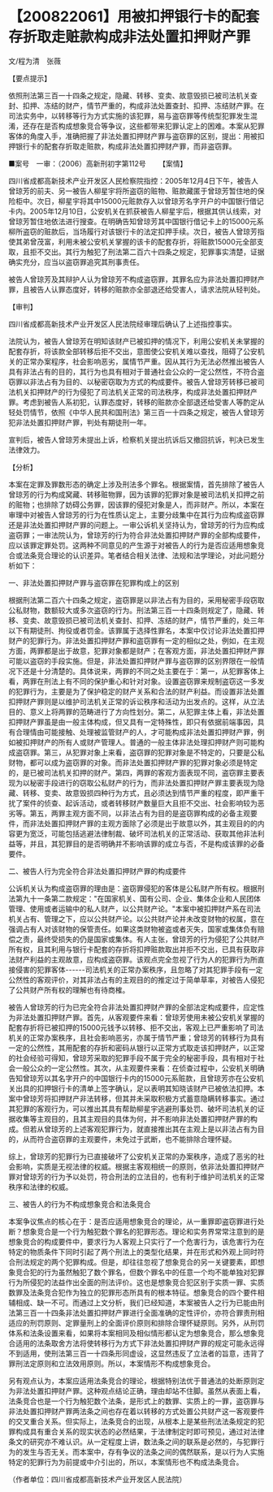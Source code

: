 # 【200822061】用被扣押银行卡的配套存折取走赃款构成非法处置扣押财产罪

文/程为清　张薇

【要点提示】

依照刑法第三百一十四条之规定，隐藏、转移、变卖、故意毁损已被司法机关查封、扣押、冻结的财产，情节严重的，构成非法处置查封、扣押、冻结财产罪。在司法实务中，以转移等行为方式实施的该犯罪，易与盗窃罪等传统型犯罪发生混淆，还存在是否构成想象竞合等争议，这些都带来犯罪认定上的困难。本案从犯罪客体的角度入手，准确把握了非法处置扣押财产罪与盗窃罪的区别，提出：用被扣押银行卡的配套存折取走赃款，构成非法处置扣押财产罪，而非盗窃罪。

■案号　一审：（2006）高新刑初字第112号 　　【案情】

四川省成都高新技术产业开发区人民检察院指控：2005年12月4日下午，被告人曾琼芳的前夫、另一被告人柳星宇将所盗窃的赃物、赃款藏匿于曾琼芳暂住地的保险柜中。次日，柳星宇将其中15000元赃款存入以曾琼芳名字开户的中国银行借记卡内。2005年12月10日，公安机关在抓获被告人柳星宇后，根据其供认线索，对曾琼芳暂住地依法进行搜查。在明确告知曾琼芳其中国银行借记卡上的15000元系柳所盗窃的赃款后，当场履行对该银行卡的法定扣押手续。次日，被告人曾琼芳指使其弟曾茂富，利用未被公安机关掌握的该卡的配套存折，将赃款15000元全部支取，且拒不交出。其行为触犯了刑法第二百六十四条之规定，犯罪事实清楚，证据确实充分，应当以盗窃罪追究其刑事责任。

被告人曾琼芳及其辩护人认为曾琼芳不构成盗窃罪，其罪名应为非法处置扣押财产罪，且被告人认罪态度好，转移的赃款亦全部退还给受害人，请求法院从轻判处。

【审判】

四川省成都高新技术产业开发区人民法院经审理后确认了上述指控事实。

法院认为，被告人曾琼芳在明知该财产已被扣押的情况下，利用公安机关未掌握的配套存折，将该款全部转移后拒不交出，意图使公安机关难以查找，阻碍了公安机关的正常办案程序，社会影响恶劣，属情节严重。因从其行为无法必然推出被告人具有非法占有的目的，其行为也具有相对于普通社会公众的一定公然性，不符合盗窃罪以非法占有为目的、以秘密窃取为方式的构成要件。被告人曾琼芳转移已被司法机关扣押财产的行为侵犯了司法机关正常的司法秩序，构成非法处置扣押财产罪。考虑到被告人系初犯，认罪态度好，转移的赃款亦全部退还给受害人等酌定从轻处罚情节，依照《中华人民共和国刑法》第三百一十四条之规定，被告人曾琼芳犯非法处置扣押财产罪，判处有期徒刑一年。

宣判后，被告人曾琼芳未提出上诉，检察机关提出抗诉后又撤回抗诉，判决已发生法律效力。

【分析】

本案在定罪及罪数形态的确定上涉及刑法多个罪名。根据案情，首先排除了被告人曾琼芳的行为构成窝藏、转移赃物罪，因为该罪的犯罪对象是被司法机关扣押之前的赃物；也排除了妨碍公务罪，因该罪的侵犯对象是人，而非财产。所以，本案在审理中对被告人曾琼芳的行为在性质认定上，主要分歧集中在其行为应构成盗窃罪还是非法处置扣押财产罪的问题上。一审公诉机关坚持认为，曾琼芳的行为应构成盗窃罪；一审法院认为，曾琼芳的行为符合非法处置扣押财产罪的全部构成要件，应以该罪定罪处罚。这两种不同意见的产生源于对被告人的行为是否应适用想象竞合或法条竞合理论的认识差异。笔者结合相关法律、法规和法学理论，对此问题分析如下：

一、非法处置扣押财产罪与盗窃罪在犯罪构成上的区别

根据刑法第二百六十四条之规定，盗窃罪是以非法占有为目的，采用秘密手段窃取公私财物，数额较大或多次盗窃的行为。刑法第三百一十四条则规定了，隐藏、转移、变卖、故意毁损已被司法机关查封、扣押、冻结的财产，情节严重的，处三年以下有期徒刑、拘役或者罚金。该罪属于选择性罪名，本案中仅讨论非法处置扣押财产的犯罪行为。非法处置扣押财产罪和盗窃罪有一定的相似之处，例如，在主观方面，两罪都是出于故意，犯罪对象都是财产；在客观方面，非法处置扣押财产罪可能以盗窃的手段实施。但是，非法处置扣押财产罪与盗窃罪的区别界限在一般情况下还是十分清楚的。具体说来，两罪的不同之处主要在于：第一，从犯罪客体上看，两罪在刑法上有不同的保护重心和针对对象。设置盗窃罪来规制盗窃这一多发的犯罪行为，主要是为了保护稳定的财产关系和合法的财产利益。而设置非法处置扣押财产罪则是以维护司法机关正常的诉讼秩序和活动为出发点的。这样，从立法目的、意义上将两罪的范畴进行了方向性划分。第二，从犯罪主体上看，非法处置扣押财产罪虽是由一般主体构成，但又具有一定特殊性，即只有依据前端事因，具有合理情由可能接触、处理被监管财产的人，才可能构成非法处置扣押财产罪，例如被扣押财产的所有人或财产管理人。普通的一般主体非法处理扣押财产则可能构成盗窃罪。第三，从犯罪对象上来看，盗窃罪的犯罪对象是不特定的，只要是公私财物，都可以成为盗窃罪的对象。而非法处置扣押财产罪的犯罪对象必须是特定的，是已被司法机关扣押的财产。第四，两罪的客观方面表现不同，盗窃罪主要表现为以秘密手段进行的窃取公私财产的行为，而非法处置扣押财产罪主要表现为隐藏、转移、变卖、故意毁损四种行为方式，且必须达到情节严重的程度，即严重干扰了案件的侦查、起诉活动，或者转移财产数量巨大且拒不交出、社会影响较为恶劣等。第五，两罪主观方面不同，以非法占有为目的是盗窃罪构成的必备主观要件，而非法处置扣押财产罪的主观方面除了必须是出于故意以外，其主观目的的内容更为宽泛，可能包括逃避法律制裁、破坏司法机关的正常活动、获取其他非法利益等，并且，其犯罪目的是否明确并不影响该罪的成立与否，不是构成该罪的必备要件。

二、被告人行为完全符合非法处置扣押财产罪的构成要件

公诉机关认为构成盗窃罪的理由是：盗窃罪侵犯的客体是公私财产所有权。根据刑法第九十一条第二款规定："在国家机关、国有公司、企业、集体企业和人民团体管理、使用或者运输中的私人财产，以公共财产论。"本案中被扣押财产系在司法机关占有、管理之下，应以公共财产论。以公共财产论并未改变财物的权属，意在强调占有人对该财物的保管责任。如果这类财物被盗或者灭失，国家或集体负有赔偿之责，最终受损失的仍是国家或集体。有人主张，曾琼芳的行为侵犯了公共财产所有权，且其利用与银行卡配套的存折将扣押赃款取出并拒不交出，已具有获取非法财产利益的主观故意，应构成盗窃罪。该观点完全忽视了行为人的犯罪行为所直接侵害的犯罪客体------司法机关的正常办案秩序，且忽略了对其犯罪手段有一定公然性的客观评价，对其非法占有的主观目的的推定过于简单草率，对被告人侵犯了公共财产所有权的理解也有待商榷。

被告人曾琼芳的行为已完全符合非法处置扣押财产罪的全部法定构成要件，应定性为非法处置扣押财产罪。首先，从客观要件来看：曾琼芳使用未被公安机关掌握的配套存折将已被扣押的15000元钱予以转移、拒不交出，客观上已严重影响了司法机关的正常办案秩序，且社会影响恶劣，亦属于情节严重；曾琼芳的转移行为具有一定的公然性，其用配套的存折和密码从银行以正常方式取走该扣押财产，以正常的社会经验可得知，曾琼芳采取的犯罪手段不属于完全的秘密手段，具有相对于社会一般公众的一定公然性。其次，从主观要件来看：在侦查过程中，公安机关明确告知曾琼芳以其名字开户的中国银行卡内的15000元系赃款，且曾琼芳亦在公安机关出具的扣押银行卡的清单上签字确认，足以表明其知晓该财产已被依法扣押。本案中曾琼芳将扣押财产非法转移，但其并未采取积极方式蓄意隐瞒转移事实。通过其犯罪的客观行为，可以推出其具有帮助柳星宇逃避刑事处罚、破坏司法机关的证据收集等主观目的，且其主观目的具体为何，并不影响非法处置扣押财产罪的构成。但若从曾琼芳的上述客观犯罪行为，就直接推出其在主观上是以非法占有为目的，从而符合盗窃罪的主观要件，未免过于武断，也不能排除合理怀疑。

综上，曾琼芳的犯罪行为已直接破坏了公安机关正常的办案秩序，造成了恶劣的社会影响，实质是无视法律的权威。根据主客观相统一的原则，依非法处置扣押财产罪对曾琼芳的行为予以处罚，符合刑法的立法目的，也有利于维护司法机关的正常秩序和法律的权威。

三、被告人的行为不构成想象竞合和法条竞合

本案争议焦点的核心在于：是否应适用想象竞合的理论，从一重罪即盗窃罪进行处断？想象竞合是一个行为触犯数个罪名的犯罪形态。理论和实务界常常注意到的是想象竞合的构成要件中，要求行为人客观上只实行了一个危害行为，该危害行为在特定的物质条件下同时引起了两个刑法上的类型化结果，并在形式和外观上同时符合刑法规定的两个犯罪构成。但是，却往往忽视了想象竞合的另一关键要素，即想象竞合犯的行为虽然触犯了数个罪名，但数个罪名中的任意一个均不能单独对犯罪行为所侵犯的法益作出全面的刑法评价。这也是想象竞合犯区别于实质一罪、实质数罪及法条竞合犯作为独立的犯罪形态所具有的根本特征。想象竞合的四个要件相辅相成、缺一不可。而通过上文分析，我们已经知道，本案被告人之行为已能由刑法第三百一十四条非法处置扣押财产罪进行全面准确的定性评价，亦符合罪责刑相适应的刑罚原则、定罪量刑上的全面评价原则和排除合理怀疑原则。另外，从刑罚体系和法条设置来看，如果将本案相同及相似情形都认定为想象竞合，那么想象竞合适用的法条取舍方法将使转移行为方式下非法处置扣押财产罪的规定可能永远得不到适用，使刑法第三百一十四条形同虚设，这显然违反了立法者的旨意，违背了罪刑法定原则和立法效用原则。所以，本案情形不构成想象竞合。

另有观点认为，本案应适用法条竞合的理论，根据特别法优于普通法的处断原则定为非法处置扣押财产罪。这种观点结论正确，理由却站不住脚。虽然从表面上看，法条竞合也是一个行为触犯数个法条，是形式上的数罪、实质上的一罪，盗窃罪与非法处置扣押财产罪两法条之间也存在着以转移的方式处置公共财产这一客观要件的交叉重合关系。但实际上，法条竞合的出现，从根本上是某些刑法法条规定的犯罪构成具有重合关系的现实状态的必然结果，于法律制定时即可预见，通过对法律条文的研究亦不难认识。从一定程度上讲，数法条之间的联系是必然的，与犯罪行为的发生与否无关。而本案中，存有争议的法条之间的偶然联系，是以行为人实施特定的犯罪行为为前提或中介引出的，所以，本案情形也不构成法条竞合。

（作者单位：四川省成都高新技术产业开发区人民法院）